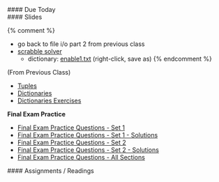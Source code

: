<article class="due" markdown="block">
####  Due Today


</article>

<article class="slides" markdown="block">
####  Slides

{% comment %}
* go back to file i/o part 2 from previous class
* [scrabble solver](homework/hw09/wordsy.py)
	* dictionary: [enable1.txt](homework/hw09/enable1.txt) (right-click, save as)
{% endcomment %}

(From Previous Class)

* [Tuples](classes/25/tuples.html) 
* [Dictionaries](classes/25/dictionaries.html)
* [Dictionaries Exercises](classes/25/exercises.html)


__Final Exam Practice__

* [Final Exam Practice Questions - Set 1](resources/handouts/final/final_practice_questions_set_1.pdf)
* [Final Exam Practice Questions - Set 1 - Solutions](resources//handouts/final/final_practice_questions_set_1_solutions.pdf)
* [Final Exam Practice Questions - Set 2](resources/handouts/final/final_practice_questions_set_2.pdf)
* [Final Exam Practice Questions - Set 2 - Solutions](resources/handouts/final/final_practice_questions_set_2_solutions.pdf)
* [Final Exam Practice Questions - All Sections](resources/handouts/final/finalsampleproblems.html)

</article>

<article class="assignments" markdown="block">
####  Assignments / Readings		




</article>

